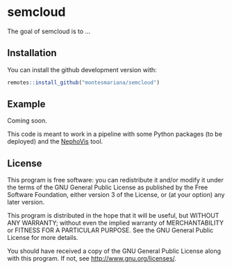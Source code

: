 
<!-- README.md is generated from README.Rmd. Please edit that file -->

# semcloud

<!-- badges: start -->
<!-- badges: end -->

The goal of semcloud is to …

## Installation

You can install the github development version with:

``` r
remotes::install_github("montesmariana/semcloud")
```

## Example

Coming soon.

This code is meant to work in a pipeline with some Python packages (to
be deployed) and the [NephoVis](https://qlvl.github.io/NephoVis) tool.

## License

This program is free software: you can redistribute it and/or modify it
under the terms of the GNU General Public License as published by the
Free Software Foundation, either version 3 of the License, or (at your
option) any later version.

This program is distributed in the hope that it will be useful, but
WITHOUT ANY WARRANTY; without even the implied warranty of
MERCHANTABILITY or FITNESS FOR A PARTICULAR PURPOSE. See the GNU General
Public License for more details.

You should have received a copy of the GNU General Public License along
with this program. If not, see <http://www.gnu.org/licenses/>.
